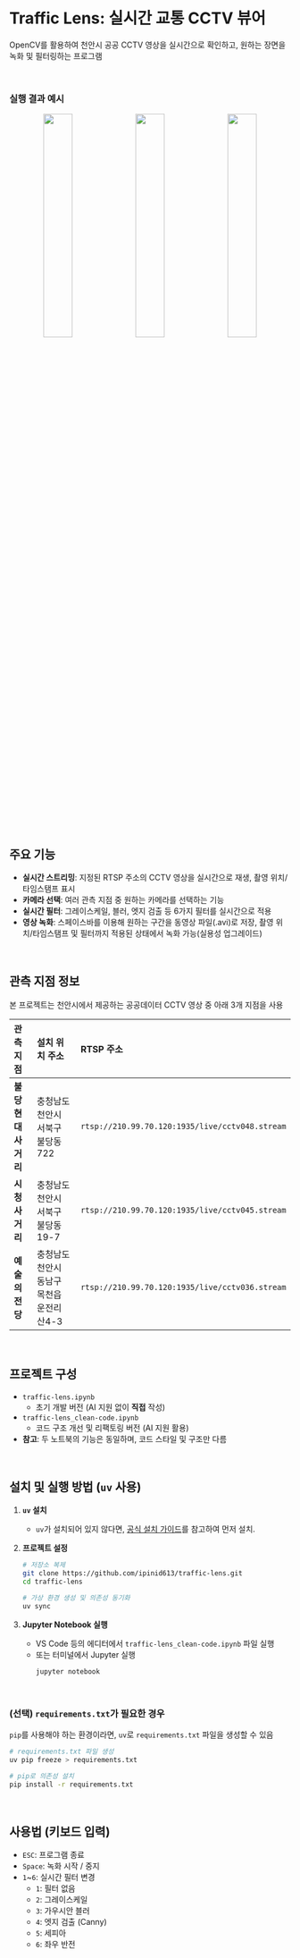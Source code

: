 # Traffic Lens: 실시간 교통 CCTV 뷰어

OpenCV를 활용하여 천안시 공공 CCTV 영상을 실시간으로 확인하고, 원하는 장면을 녹화 및 필터링하는 프로그램

<br>

### 실행 결과 예시
 <p align="center" width="100%">
  <img src="https://github.com/ipinid613/traffic-lens/blob/master/videos/%EC%8B%9C%EC%B2%AD_%EC%82%AC%EA%B1%B0%EB%A6%AC_output_20250916193803.gif" width="32%">
  <img src="https://github.com/ipinid613/traffic-lens/blob/master/videos/%EC%8B%9C%EC%B2%AD_%EC%82%AC%EA%B1%B0%EB%A6%AC_output_20250916193803.gif" width="32%">
  <img src="https://github.com/ipinid613/traffic-lens/blob/master/videos/%EC%98%88%EC%88%A0%EC%9D%98_%EC%A0%84%EB%8B%B9_output_20250916193825.gif" width="32%">
</p>

<br>

## 주요 기능

-   **실시간 스트리밍**: 지정된 RTSP 주소의 CCTV 영상을 실시간으로 재생, 촬영 위치/타임스탬프 표시
-   **카메라 선택**: 여러 관측 지점 중 원하는 카메라를 선택하는 기능
-   **실시간 필터**: 그레이스케일, 블러, 엣지 검출 등 6가지 필터를 실시간으로 적용
-   **영상 녹화**: 스페이스바를 이용해 원하는 구간을 동영상 파일(.avi)로 저장, 촬영 위치/타임스탬프 및 필터까지 적용된 상태에서 녹화 가능(실용성 업그레이드)

<br>

## 관측 지점 정보

본 프로젝트는 천안시에서 제공하는 공공데이터 CCTV 영상 중 아래 3개 지점을 사용

| 관측 지점 | 설치 위치 주소 | RTSP 주소 |
| :--- | :--- | :--- |
| **불당현대 사거리** | 충청남도 천안시 서북구 불당동 722 | `rtsp://210.99.70.120:1935/live/cctv048.stream` |
| **시청 사거리** | 충청남도 천안시 서북구 불당동 19-7 | `rtsp://210.99.70.120:1935/live/cctv045.stream` |
| **예술의 전당** | 충청남도 천안시 동남구 목천읍 운전리 산4-3 | `rtsp://210.99.70.120:1935/live/cctv036.stream` |

<br>

## 프로젝트 구성

-   `traffic-lens.ipynb`
    -   초기 개발 버전 (AI 지원 없이 **직접** 작성)
-   `traffic-lens_clean-code.ipynb`
    -   코드 구조 개선 및 리팩토링 버전 (AI 지원 활용)
-   **참고**: 두 노트북의 기능은 동일하며, 코드 스타일 및 구조만 다름

<br>

## 설치 및 실행 방법 (`uv` 사용)

1.  **`uv` 설치**
    -   `uv`가 설치되어 있지 않다면, [공식 설치 가이드](https://github.com/astral-sh/uv#installation)를 참고하여 먼저 설치.

2.  **프로젝트 설정**
    ```bash
    # 저장소 복제
    git clone https://github.com/ipinid613/traffic-lens.git
    cd traffic-lens

    # 가상 환경 생성 및 의존성 동기화
    uv sync
    ```

3.  **Jupyter Notebook 실행**
    -   VS Code 등의 에디터에서 `traffic-lens_clean-code.ipynb` 파일 실행
    -   또는 터미널에서 Jupyter 실행
        ```bash
        jupyter notebook
        ```

<br>

### (선택) `requirements.txt`가 필요한 경우

`pip`를 사용해야 하는 환경이라면, `uv`로 `requirements.txt` 파일을 생성할 수 있음

```bash
# requirements.txt 파일 생성
uv pip freeze > requirements.txt

# pip로 의존성 설치
pip install -r requirements.txt
```

<br>

## 사용법 (키보드 입력)

-   `ESC`: 프로그램 종료
-   `Space`: 녹화 시작 / 중지
-   `1`~`6`: 실시간 필터 변경
    -   `1`: 필터 없음
    -   `2`: 그레이스케일
    -   `3`: 가우시안 블러
    -   `4`: 엣지 검출 (Canny)
    -   `5`: 세피아
    -   `6`: 좌우 반전
